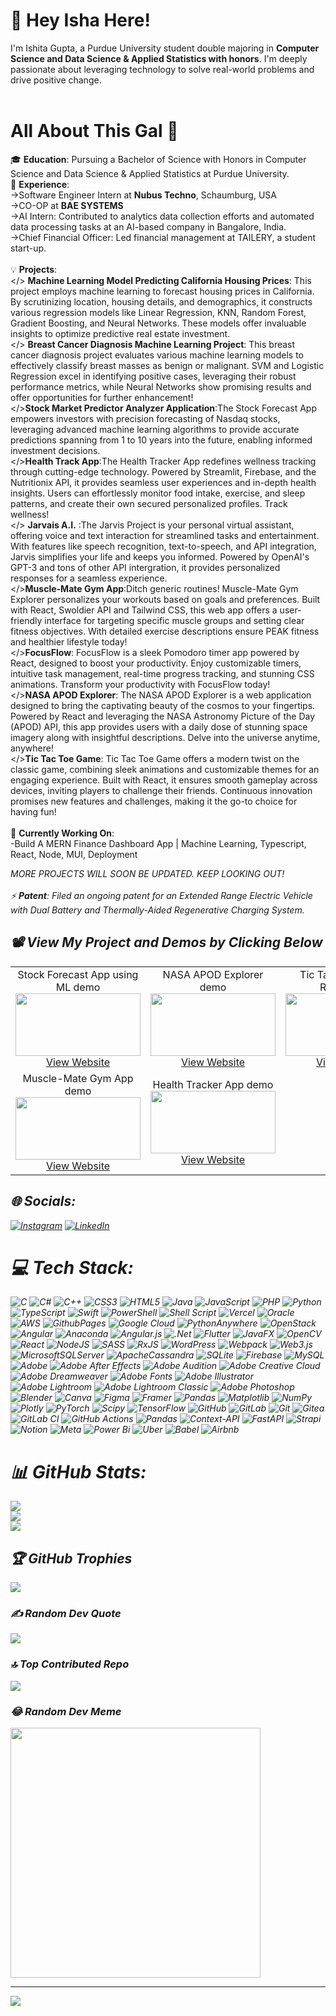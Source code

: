 # 💫 Hey Isha Here!
I'm Ishita Gupta, a Purdue University student double majoring in **Computer Science and Data Science & Applied Statistics with honors**. I'm deeply passionate about leveraging technology to solve real-world problems and drive positive change.<br><br> 

# All About This Gal 🌟 
🎓 **Education**: Pursuing a Bachelor of Science with Honors in Computer Science and Data Science & Applied Statistics at Purdue University.<br>💼 **Experience**:<br>->Software Engineer Intern at **Nubus Techno**, Schaumburg, USA <br>->CO-OP at **BAE SYSTEMS** <br>->AI Intern: Contributed to analytics data collection efforts and automated data processing tasks at an AI-based company in Bangalore, India.<br>->Chief Financial Officer: Led financial management at TAILERY, a student start-up.<br><br>💡 **Projects**:<br> </> **Machine Learning Model Predicting California Housing Prices**: This project employs machine learning to forecast housing prices in California. By scrutinizing location, housing details, and demographics, it constructs various regression models like Linear Regression, KNN, Random Forest, Gradient Boosting, and Neural Networks. These models offer invaluable insights to optimize predictive real estate investment.<br> </> **Breast Cancer Diagnosis Machine Learning Project**: This breast cancer diagnosis project evaluates various machine learning models to effectively classify breast masses as benign or malignant. SVM and Logistic Regression excel in identifying positive cases, leveraging their robust performance metrics, while Neural Networks show promising results and offer opportunities for further enhancement! <br> </>**Stock Market Predictor Analyzer Application**:The Stock Forecast App empowers investors with precision forecasting of Nasdaq stocks, leveraging advanced machine learning algorithms to provide accurate predictions spanning from 1 to 10 years into the future, enabling informed investment decisions.<br> </>**Health Track App**:The Health Tracker App redefines wellness tracking through cutting-edge technology. Powered by Streamlit, Firebase, and the Nutritionix API, it provides seamless user experiences and in-depth health insights. Users can effortlessly monitor food intake, exercise, and sleep patterns, and create their own secured personalized profiles. Track wellness!<br> </> **Jarvais A.I.** :The Jarvis Project is your personal virtual assistant, offering voice and text interaction for streamlined tasks and entertainment. With features like speech recognition, text-to-speech, and API integration, Jarvis simplifies your life and keeps you informed. Powered by OpenAI's GPT-3 and tons of other API intergration, it provides personalized responses for a seamless experience. <br> </>**Muscle-Mate Gym App**:Ditch generic routines! Muscle-Mate Gym Explorer personalizes your workouts based on goals and preferences. Built with React, Swoldier API and Tailwind CSS, this web app offers a user-friendly interface for targeting specific muscle groups and setting clear fitness objectives. With detailed exercise descriptions ensure PEAK fitness and healthier lifestyle today!<br> </>**FocusFlow**: FocusFlow is a sleek Pomodoro timer app powered by React, designed to boost your productivity. Enjoy customizable timers, intuitive task management, real-time progress tracking, and stunning CSS animations. Transform your productivity with FocusFlow today!<br> </>**NASA APOD Explorer**: The NASA APOD Explorer is a web application designed to bring the captivating beauty of the cosmos to your fingertips. Powered by React and leveraging the NASA Astronomy Picture of the Day (APOD) API, this app provides users with a daily dose of stunning space imagery along with insightful descriptions. Delve into the universe anytime, anywhere! <br></>**Tic Tac Toe Game**: Tic Tac Toe Game offers a modern twist on the classic game, combining sleek animations and customizable themes for an engaging experience. Built with React, it ensures smooth gameplay across devices, inviting players to challenge their friends. Continuous innovation promises new features and challenges, making it the go-to choice for having fun!<br> <br> 🚀 **Currently Working On**:<br> -Build A MERN Finance Dashboard App | Machine Learning, Typescript, React, Node, MUI, Deployment

<i>MORE PROJECTS WILL SOON BE UPDATED.<i> KEEP LOOKING OUT! <br><br>⚡ **Patent**: Filed an ongoing patent for an Extended Range Electric Vehicle with Dual Battery and Thermally-Aided Regenerative Charging System.<br>

## 📽️ View My Project and Demos by Clicking Below

<table>
  <tr>
    <td align="center">
      Stock Forecast App using ML demo<br>
      <a href="https://www.youtube.com/watch?v=3wDDKFrcKy8" target="_blank">
        <img src="https://img.youtube.com/vi/3wDDKFrcKy8/maxresdefault.jpg" width="200" height="100">
      </a><br>
      <a href="https://stock-prediction-web-app-ml.streamlit.app/?embed_options=dark_theme" target="_blank">View Website</a>
    </td>
    <td align="center">
      NASA APOD Explorer demo<br>
      <a href="https://youtu.be/T9WjE1YfVZQ" target="_blank">
        <img src="https://img.youtube.com/vi/T9WjE1YfVZQ/0.jpg" width="200" height="100">
      </a><br>
      <a href="https://nasareactapodapp.netlify.app/" target="_blank">View Website</a>
    </td>
    <td align="center">
      Tic Tac Toe Game In React demo<br>
      <a href="https://www.youtube.com/watch?v=lzVmDu5L-eI" target="_blank">
        <img src="https://img.youtube.com/vi/lzVmDu5L-eI/0.jpg" width="200" height="100">
      </a><br>
      <a href="https://tictactoe-gametime-isha-gupta.netlify.app/" target="_blank">View Website</a>
    </td>
  </tr>
  <tr>
    <td align="center">
      Muscle-Mate Gym App demo<br>
      <a href="https://www.youtube.com/watch?v=cpudroKVan8" target="_blank">
        <img src="https://img.youtube.com/vi/cpudroKVan8/0.jpg" width="200" height="100">
      </a><br>
      <a href="https://musclemate-app.netlify.app/" target="_blank">View Website</a>
    </td>
    <td align="center">
      Health Tracker App demo<br>
      <a href="https://www.youtube.com/watch?v=gFnAjGA1fwg" target="_blank">
        <img src="https://img.youtube.com/vi/gFnAjGA1fwg/0.jpg" width="200" height="100">
      </a><br>
      <a href="https://healthtrackapp.streamlit.app/?embed_options=dark_theme" target="_blank">View Website</a>
    </td>
  </tr>
</table>

## 🌐 Socials:
[![Instagram](https://img.shields.io/badge/Instagram-%23E4405F.svg?logo=Instagram&logoColor=white)](https://instagram.com/https://www.instagram.com/isha.is.sleepy/) [![LinkedIn](https://img.shields.io/badge/LinkedIn-%230077B5.svg?logo=linkedin&logoColor=white)](https://linkedin.com/in/https://www.linkedin.com/in/ishita-gupta-tech/) 

# 💻 Tech Stack:
![C](https://img.shields.io/badge/c-%2300599C.svg?style=plastic&logo=c&logoColor=white) ![C#](https://img.shields.io/badge/c%23-%23239120.svg?style=plastic&logo=csharp&logoColor=white) ![C++](https://img.shields.io/badge/c++-%2300599C.svg?style=plastic&logo=c%2B%2B&logoColor=white) ![CSS3](https://img.shields.io/badge/css3-%231572B6.svg?style=plastic&logo=css3&logoColor=white) ![HTML5](https://img.shields.io/badge/html5-%23E34F26.svg?style=plastic&logo=html5&logoColor=white) ![Java](https://img.shields.io/badge/java-%23ED8B00.svg?style=plastic&logo=openjdk&logoColor=white) ![JavaScript](https://img.shields.io/badge/javascript-%23323330.svg?style=plastic&logo=javascript&logoColor=%23F7DF1E) ![PHP](https://img.shields.io/badge/php-%23777BB4.svg?style=plastic&logo=php&logoColor=white) ![Python](https://img.shields.io/badge/python-3670A0?style=plastic&logo=python&logoColor=ffdd54) ![TypeScript](https://img.shields.io/badge/typescript-%23007ACC.svg?style=plastic&logo=typescript&logoColor=white) ![Swift](https://img.shields.io/badge/swift-F54A2A?style=plastic&logo=swift&logoColor=white) ![PowerShell](https://img.shields.io/badge/PowerShell-%235391FE.svg?style=plastic&logo=powershell&logoColor=white) ![Shell Script](https://img.shields.io/badge/shell_script-%23121011.svg?style=plastic&logo=gnu-bash&logoColor=white) ![Vercel](https://img.shields.io/badge/vercel-%23000000.svg?style=plastic&logo=vercel&logoColor=white) ![Oracle](https://img.shields.io/badge/Oracle-F80000?style=plastic&logo=oracle&logoColor=white) ![AWS](https://img.shields.io/badge/AWS-%23FF9900.svg?style=plastic&logo=amazon-aws&logoColor=white) ![GithubPages](https://img.shields.io/badge/github%20pages-121013?style=plastic&logo=github&logoColor=white) ![Google Cloud](https://img.shields.io/badge/GoogleCloud-%234285F4.svg?style=plastic&logo=google-cloud&logoColor=white) ![PythonAnywhere](https://img.shields.io/badge/pythonanywhere-%232F9FD7.svg?style=plastic&logo=pythonanywhere&logoColor=151515) ![OpenStack](https://img.shields.io/badge/Openstack-%23f01742.svg?style=plastic&logo=openstack&logoColor=white) ![Angular](https://img.shields.io/badge/angular-%23DD0031.svg?style=plastic&logo=angular&logoColor=white) ![Anaconda](https://img.shields.io/badge/Anaconda-%2344A833.svg?style=plastic&logo=anaconda&logoColor=white) ![Angular.js](https://img.shields.io/badge/angular.js-%23E23237.svg?style=plastic&logo=angularjs&logoColor=white) ![.Net](https://img.shields.io/badge/.NET-5C2D91?style=plastic&logo=.net&logoColor=white) ![Flutter](https://img.shields.io/badge/Flutter-%2302569B.svg?style=plastic&logo=Flutter&logoColor=white) ![JavaFX](https://img.shields.io/badge/javafx-%23FF0000.svg?style=plastic&logo=javafx&logoColor=white) ![OpenCV](https://img.shields.io/badge/opencv-%23white.svg?style=plastic&logo=opencv&logoColor=white) ![React](https://img.shields.io/badge/react-%2320232a.svg?style=plastic&logo=react&logoColor=%2361DAFB) ![NodeJS](https://img.shields.io/badge/node.js-6DA55F?style=plastic&logo=node.js&logoColor=white) ![SASS](https://img.shields.io/badge/SASS-hotpink.svg?style=plastic&logo=SASS&logoColor=white) ![RxJS](https://img.shields.io/badge/rxjs-%23B7178C.svg?style=plastic&logo=reactivex&logoColor=white) ![WordPress](https://img.shields.io/badge/WordPress-%23117AC9.svg?style=plastic&logo=WordPress&logoColor=white) ![Webpack](https://img.shields.io/badge/webpack-%238DD6F9.svg?style=plastic&logo=webpack&logoColor=black) ![Web3.js](https://img.shields.io/badge/web3.js-F16822?style=plastic&logo=web3.js&logoColor=white)  ![MicrosoftSQLServer](https://img.shields.io/badge/Microsoft%20SQL%20Server-CC2927?style=plastic&logo=microsoft%20sql%20server&logoColor=white) ![ApacheCassandra](https://img.shields.io/badge/cassandra-%231287B1.svg?style=plastic&logo=apache-cassandra&logoColor=white) ![SQLite](https://img.shields.io/badge/sqlite-%2307405e.svg?style=plastic&logo=sqlite&logoColor=white) ![Firebase](https://img.shields.io/badge/firebase-a08021?style=plastic&logo=firebase&logoColor=ffcd34) ![MySQL](https://img.shields.io/badge/mysql-4479A1.svg?style=plastic&logo=mysql&logoColor=white) ![Adobe](https://img.shields.io/badge/adobe-%23FF0000.svg?style=plastic&logo=adobe&logoColor=white) ![Adobe After Effects](https://img.shields.io/badge/Adobe%20After%20Effects-9999FF.svg?style=plastic&logo=Adobe%20After%20Effects&logoColor=white) ![Adobe Audition](https://img.shields.io/badge/Adobe%20Audition-9999FF.svg?style=plastic&logo=Adobe%20Audition&logoColor=white) ![Adobe Creative Cloud](https://img.shields.io/badge/Adobe%20Creative%20Cloud-DA1F26.svg?style=plastic&logo=Adobe%20Creative%20Cloud&logoColor=white) ![Adobe Dreamweaver](https://img.shields.io/badge/Adobe%20Dreamweaver-FF61F6.svg?style=plastic&logo=Adobe%20Dreamweaver&logoColor=white) ![Adobe Fonts](https://img.shields.io/badge/Adobe%20Fonts-000B1D.svg?style=plastic&logo=Adobe%20Fonts&logoColor=white) ![Adobe Illustrator](https://img.shields.io/badge/adobe%20illustrator-%23FF9A00.svg?style=plastic&logo=adobe%20illustrator&logoColor=white) ![Adobe Lightroom](https://img.shields.io/badge/Adobe%20Lightroom-31A8FF.svg?style=plastic&logo=Adobe%20Lightroom&logoColor=white) ![Adobe Lightroom Classic](https://img.shields.io/badge/Adobe%20Lightroom%20Classic-31A8FF.svg?style=plastic&logo=Adobe%20Lightroom%20Classic&logoColor=white) ![Adobe Photoshop](https://img.shields.io/badge/adobe%20photoshop-%2331A8FF.svg?style=plastic&logo=adobe%20photoshop&logoColor=white) ![Blender](https://img.shields.io/badge/blender-%23F5792A.svg?style=plastic&logo=blender&logoColor=white) ![Canva](https://img.shields.io/badge/Canva-%2300C4CC.svg?style=plastic&logo=Canva&logoColor=white) ![Figma](https://img.shields.io/badge/figma-%23F24E1E.svg?style=plastic&logo=figma&logoColor=white) ![Framer](https://img.shields.io/badge/Framer-black?style=plastic&logo=framer&logoColor=blue) ![Pandas](https://img.shields.io/badge/pandas-%23150458.svg?style=plastic&logo=pandas&logoColor=white) ![Matplotlib](https://img.shields.io/badge/Matplotlib-%23ffffff.svg?style=plastic&logo=Matplotlib&logoColor=black) ![NumPy](https://img.shields.io/badge/numpy-%23013243.svg?style=plastic&logo=numpy&logoColor=white) ![Plotly](https://img.shields.io/badge/Plotly-%233F4F75.svg?style=plastic&logo=plotly&logoColor=white) ![PyTorch](https://img.shields.io/badge/PyTorch-%23EE4C2C.svg?style=plastic&logo=PyTorch&logoColor=white) ![Scipy](https://img.shields.io/badge/SciPy-%230C55A5.svg?style=plastic&logo=scipy&logoColor=%white) ![TensorFlow](https://img.shields.io/badge/TensorFlow-%23FF6F00.svg?style=plastic&logo=TensorFlow&logoColor=white) ![GitHub](https://img.shields.io/badge/github-%23121011.svg?style=plastic&logo=github&logoColor=white) ![GitLab](https://img.shields.io/badge/gitlab-%23181717.svg?style=plastic&logo=gitlab&logoColor=white) ![Git](https://img.shields.io/badge/git-%23F05033.svg?style=plastic&logo=git&logoColor=white) ![Gitea](https://img.shields.io/badge/Gitea-34495E?style=plastic&logo=gitea&logoColor=5D9425) ![GitLab CI](https://img.shields.io/badge/gitlab%20CI-%23181717.svg?style=plastic&logo=gitlab&logoColor=white) ![GitHub Actions](https://img.shields.io/badge/github%20actions-%232671E5.svg?style=plastic&logo=githubactions&logoColor=white) ![Pandas](https://img.shields.io/badge/pandas-%23150458.svg?style=plastic&logo=pandas&logoColor=white) ![Context-API](https://img.shields.io/badge/Context--Api-000000?style=plastic&logo=react) ![FastAPI](https://img.shields.io/badge/FastAPI-005571?style=plastic&logo=fastapi) ![Strapi](https://img.shields.io/badge/strapi-%232E7EEA.svg?style=plastic&logo=strapi&logoColor=white) ![Notion](https://img.shields.io/badge/Notion-%23000000.svg?style=plastic&logo=notion&logoColor=white) ![Meta](https://img.shields.io/badge/Meta-%230467DF.svg?style=plastic&logo=Meta&logoColor=white) ![Power Bi](https://img.shields.io/badge/power_bi-F2C811?style=plastic&logo=powerbi&logoColor=black) ![Uber](https://img.shields.io/badge/Uber-%23000000.svg?style=plastic&logo=Uber&logoColor=white) ![Babel](https://img.shields.io/badge/Babel-F9DC3e?style=plastic&logo=babel&logoColor=black) ![Airbnb](https://img.shields.io/badge/Airbnb-%23ff5a5f.svg?style=plastic&logo=Airbnb&logoColor=white)
# 📊 GitHub Stats:
![](https://github-readme-stats.vercel.app/api?username=ishita48&theme=jolly&hide_border=false&include_all_commits=true&count_private=true)<br/>
![](https://github-readme-streak-stats.herokuapp.com/?user=ishita48&theme=jolly&hide_border=false)<br/>
![](https://github-readme-stats.vercel.app/api/top-langs/?username=ishita48&theme=jolly&hide_border=false&include_all_commits=true&count_private=true&layout=compact)

## 🏆 GitHub Trophies
![](https://github-profile-trophy.vercel.app/?username=ishita48&theme=radical&no-frame=false&no-bg=true&margin-w=4)

### ✍️ Random Dev Quote
![](https://quotes-github-readme.vercel.app/api?type=vetical&theme=radical)

### 🔝 Top Contributed Repo
![](https://github-contributor-stats.vercel.app/api?username=ishita48&limit=5&theme=tokyonight&combine_all_yearly_contributions=true)

### 😂 Random Dev Meme
<img src='https://memer-new.vercel.app/' style="height: 400px;"/>

---
[![](https://visitcount.itsvg.in/api?id=ishita48&icon=5&color=10)](https://visitcount.itsvg.in)

<!-- Proudly created with GPRM ( https://gprm.itsvg.in ) -->
